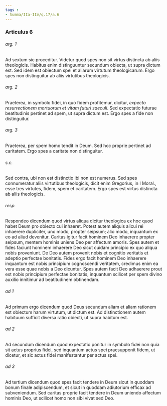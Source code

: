 ```yaml
---
tags : 
- Summa/IIa-IIæ/q.17/a.6
---
```


### Articulus 6

###### arg. 1
Ad sextum sic proceditur. Videtur quod spes non sit virtus distincta ab aliis theologicis. Habitus enim distinguuntur secundum obiecta, ut supra dictum est. Sed idem est obiectum spei et aliarum virtutum theologicarum. Ergo spes non distinguitur ab aliis virtutibus theologicis.

###### arg. 2
Praeterea, in symbolo fidei, in quo fidem profitemur, dicitur, *expecto resurrectionem mortuorum et vitam futuri saeculi*. Sed expectatio futurae beatitudinis pertinet ad spem, ut supra dictum est. Ergo spes a fide non distinguitur.

###### arg. 3
Praeterea, per spem homo tendit in Deum. Sed hoc proprie pertinet ad caritatem. Ergo spes a caritate non distinguitur.

###### s.c.
Sed contra, ubi non est distinctio ibi non est numerus. Sed spes connumeratur aliis virtutibus theologicis, dicit enim Gregorius, in I Moral., esse tres virtutes, fidem, spem et caritatem. Ergo spes est virtus distincta ab aliis theologicis.

###### resp.
Respondeo dicendum quod virtus aliqua dicitur theologica ex hoc quod habet Deum pro obiecto cui inhaeret. Potest autem aliquis alicui rei inhaerere dupliciter, uno modo, propter seipsum; alio modo, inquantum ex eo ad aliud devenitur. Caritas igitur facit hominem Deo inhaerere propter seipsum, mentem hominis uniens Deo per affectum amoris. Spes autem et fides faciunt hominem inhaerere Deo sicut cuidam principio ex quo aliqua nobis proveniunt. De Deo autem provenit nobis et cognitio veritatis et adeptio perfectae bonitatis. Fides ergo facit hominem Deo inhaerere inquantum est nobis principium cognoscendi veritatem, credimus enim ea vera esse quae nobis a Deo dicuntur. Spes autem facit Deo adhaerere prout est nobis principium perfectae bonitatis, inquantum scilicet per spem divino auxilio innitimur ad beatitudinem obtinendam.

###### ad 1
Ad primum ergo dicendum quod Deus secundum aliam et aliam rationem est obiectum harum virtutum, ut dictum est. Ad distinctionem autem habituum sufficit diversa ratio obiecti, ut supra habitum est.

###### ad 2
Ad secundum dicendum quod expectatio ponitur in symbolo fidei non quia sit actus proprius fidei, sed inquantum actus spei praesupponit fidem, ut dicetur, et sic actus fidei manifestantur per actus spei.

###### ad 3
Ad tertium dicendum quod spes facit tendere in Deum sicut in quoddam bonum finale adipiscendum, et sicut in quoddam adiutorium efficax ad subveniendum. Sed caritas proprie facit tendere in Deum uniendo affectum hominis Deo, ut scilicet homo non sibi vivat sed Deo.

